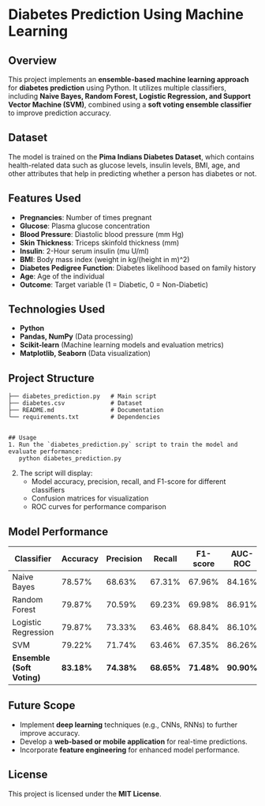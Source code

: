 # Diabetes Prediction Using Machine Learning

## Overview
This project implements an **ensemble-based machine learning approach** for **diabetes prediction** using Python. It utilizes multiple classifiers, including **Naive Bayes, Random Forest, Logistic Regression, and Support Vector Machine (SVM)**, combined using a **soft voting ensemble classifier** to improve prediction accuracy.

## Dataset
The model is trained on the **Pima Indians Diabetes Dataset**, which contains health-related data such as glucose levels, insulin levels, BMI, age, and other attributes that help in predicting whether a person has diabetes or not.

## Features Used
- **Pregnancies**: Number of times pregnant
- **Glucose**: Plasma glucose concentration
- **Blood Pressure**: Diastolic blood pressure (mm Hg)
- **Skin Thickness**: Triceps skinfold thickness (mm)
- **Insulin**: 2-Hour serum insulin (mu U/ml)
- **BMI**: Body mass index (weight in kg/(height in m)^2)
- **Diabetes Pedigree Function**: Diabetes likelihood based on family history
- **Age**: Age of the individual
- **Outcome**: Target variable (1 = Diabetic, 0 = Non-Diabetic)

## Technologies Used
- **Python**
- **Pandas, NumPy** (Data processing)
- **Scikit-learn** (Machine learning models and evaluation metrics)
- **Matplotlib, Seaborn** (Data visualization)

## Project Structure
```
├── diabetes_prediction.py   # Main script
├── diabetes.csv             # Dataset
├── README.md                # Documentation
└── requirements.txt         # Dependencies


## Usage
1. Run the `diabetes_prediction.py` script to train the model and evaluate performance:
   python diabetes_prediction.py
   ```
2. The script will display:
   - Model accuracy, precision, recall, and F1-score for different classifiers
   - Confusion matrices for visualization
   - ROC curves for performance comparison

## Model Performance
| Classifier         | Accuracy | Precision | Recall | F1-score | AUC-ROC |
|--------------------|----------|------------|--------|-----------|----------|
| Naive Bayes       | 78.57%  | 68.63%   | 67.31% | 67.96%  | 84.16%  |
| Random Forest     | 79.87%  | 70.59%   | 69.23% | 69.98%  | 86.91%  |
| Logistic Regression | 79.87% | 73.33% | 63.46% | 68.84% | 86.10%  |
| SVM               | 79.22%  | 71.74%   | 63.46% | 67.35%  | 86.26%  |
| **Ensemble (Soft Voting)** | **83.18%** | **74.38%** | **68.65%** | **71.48%** | **90.90%** |

## Future Scope
- Implement **deep learning** techniques (e.g., CNNs, RNNs) to further improve accuracy.
- Develop a **web-based or mobile application** for real-time predictions.
- Incorporate **feature engineering** for enhanced model performance.

## License
This project is licensed under the **MIT License**.


